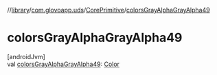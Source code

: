 //[library](../../../index.md)/[com.glovoapp.uds](../index.md)/[CorePrimitive](index.md)/[colorsGrayAlphaGrayAlpha49](colors-gray-alpha-gray-alpha49.md)

# colorsGrayAlphaGrayAlpha49

[androidJvm]\
val [colorsGrayAlphaGrayAlpha49](colors-gray-alpha-gray-alpha49.md): [Color](https://developer.android.com/reference/kotlin/androidx/compose/ui/graphics/Color.html)

